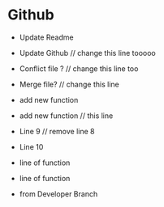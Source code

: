 # Github

- Update Readme
- Update Github // change this line tooooo
- Conflict file ? // change this line too
- Merge file? // change this line
- add new function
- add new function // this line

- Line 9 // remove line 8
- Line 10


- line of function
- line of function


- from Developer Branch
